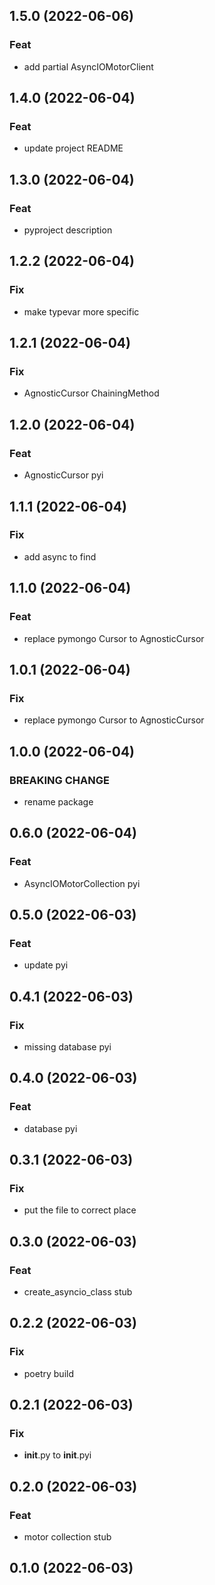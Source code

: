 ## 1.5.0 (2022-06-06)

### Feat

- add partial AsyncIOMotorClient

## 1.4.0 (2022-06-04)

### Feat

- update project README

## 1.3.0 (2022-06-04)

### Feat

- pyproject description

## 1.2.2 (2022-06-04)

### Fix

- make typevar more specific

## 1.2.1 (2022-06-04)

### Fix

- AgnosticCursor ChainingMethod

## 1.2.0 (2022-06-04)

### Feat

- AgnosticCursor pyi

## 1.1.1 (2022-06-04)

### Fix

- add async to find

## 1.1.0 (2022-06-04)

### Feat

- replace pymongo Cursor to AgnosticCursor

## 1.0.1 (2022-06-04)

### Fix

- replace pymongo Cursor to AgnosticCursor

## 1.0.0 (2022-06-04)

### BREAKING CHANGE

- rename package

## 0.6.0 (2022-06-04)

### Feat

- AsyncIOMotorCollection pyi

## 0.5.0 (2022-06-03)

### Feat

- update pyi

## 0.4.1 (2022-06-03)

### Fix

- missing database pyi

## 0.4.0 (2022-06-03)

### Feat

- database pyi

## 0.3.1 (2022-06-03)

### Fix

- put the file to correct place

## 0.3.0 (2022-06-03)

### Feat

- create_asyncio_class stub

## 0.2.2 (2022-06-03)

### Fix

- poetry build

## 0.2.1 (2022-06-03)

### Fix

- __init__.py to __init__.pyi

## 0.2.0 (2022-06-03)

### Feat

- motor collection stub

## 0.1.0 (2022-06-03)
